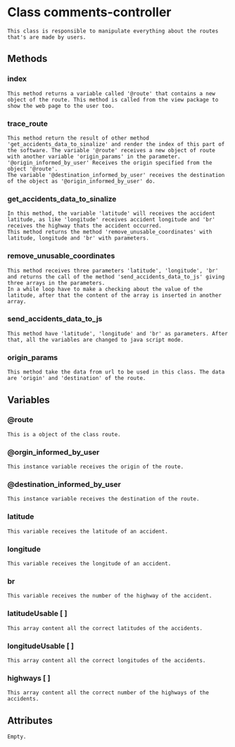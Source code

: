 # Class comments-controller

    This class is responsible to manipulate everything about the routes that's are made by users.

## Methods

### index

    This method returns a variable called '@route' that contains a new object of the route. This method is called from the view package to show the web page to the user too.

### trace_route

    This method return the result of other method 'get_accidents_data_to_sinalize' and render the index of this part of the software. The variable '@route' receives a new object of route with another variable 'origin_params' in the parameter.
    '@origin_informed_by_user' Receives the origin specified from the object '@route'.
    The variable '@destination_informed_by_user' receives the destination of the object as '@origin_informed_by_user' do.

### get_accidents_data_to_sinalize

    In this method, the variable 'latitude' will receives the accident latitude, as like 'longitude' receives accident longitude and 'br' receives the highway thats the accident occurred.
    This method returns the method 'remove_unusable_coordinates' with latitude, longitude and 'br' with parameters.

### remove_unusable_coordinates

    This method receives three parameters 'latitude', 'longitude', 'br' and returns the call of the method 'send_accidents_data_to_js' giving three arrays in the parameters.
    In a while loop have to make a checking about the value of the latitude, after that the content of the array is inserted in another array.

### send_accidents_data_to_js

    This method have 'latitude', 'longitude' and 'br' as parameters. After that, all the variables are changed to java script mode.

### origin_params

    This method take the data from url to be used in this class. The data are 'origin' and 'destination' of the route.

## Variables

### @route

    This is a object of the class route.

### @orgin_informed_by_user

    This instance variable receives the origin of the route.

### @destination_informed_by_user

    This instance variable receives the destination of the route.

### latitude

    This variable receives the latitude of an accident.

### longitude

    This variable receives the longitude of an accident.

### br

    This variable receives the number of the highway of the accident.

### latitudeUsable [ ]

    This array content all the correct latitudes of the accidents.

### longitudeUsable [ ]

    This array content all the correct longitudes of the accidents.

### highways [ ]

    This array content all the correct number of the highways of the accidents.

## Attributes

    Empty.
